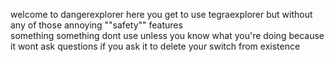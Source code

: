 welcome to dangerexplorer here you get to use tegraexplorer but without any of those annoying ""safety"" features  
something something dont use unless you know what you're doing because it wont ask questions if you ask it to delete your switch from existence 
